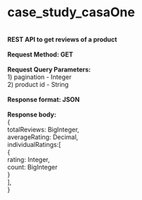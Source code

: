 # case_study_casaOne

 <br/>**REST API to get reviews of a product**<br/>
 <br/>**Request Method: GET**<br/>
 <br/>**Request Query Parameters:**
 <br/> 1) pagination - Integer <br/>2) product id - String<br/>
 <br/>**Response format: JSON**<br/>
 <br/>**Response body:**<br/>
 {<br/>
totalReviews: BigInteger,<br/>
averageRating: Decimal,<br/>
individualRatings:[<br/>{<br/>
rating: Integer,<br/>
count: BigInteger<br/>
}<br/>],<br/>
}
